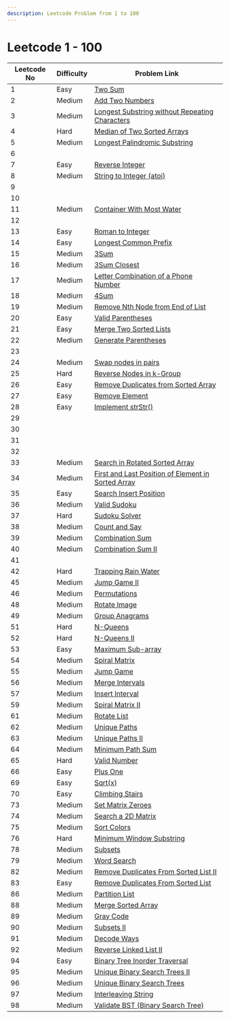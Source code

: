 ```yaml
---
description: Leetcode Problem from 1 to 100
---
```


# Leetcode 1 - 100

| Leetcode No | Difficulty | Problem Link                                                                                                                                                                   |
| ----------- | ---------- | ------------------------------------------------------------------------------------------------------------------------------------------------------------------------------ |
| 1           | Easy       | [Two Sum](../difficulty-based-problem-index/leetcode-easy/leetcode-1-two-sum.md)                                                                                               |
| 2           | Medium     | [Add Two Numbers](../difficulty-based-problem-index/leetcode-medium/leetcode-2-add-two-numbers.md)                                                                             |
| 3           | Medium     | [Longest Substring without Repeating Characters](../difficulty-based-problem-index/leetcode-medium/leetcode-3-longest-substring-without-repeating-characters.md)               |
| 4           | Hard       | [Median of Two Sorted Arrays](../difficulty-based-problem-index/leetcode-hard/leetcode-4-median-of-two-sorted-arrays.md)                                                       |
| 5           | Medium     | [Longest Palindromic Substring](../difficulty-based-problem-index/leetcode-medium/leetcode-5-longest-palindromic-substring.md)                                                 |
| 6           |            |                                                                                                                                                                                |
| 7           | Easy       | [Reverse Integer](../difficulty-based-problem-index/leetcode-easy/leetcode-7-reverse-integer.md)                                                                               |
| 8           | Medium     | [String to Integer (atoi)](../difficulty-based-problem-index/leetcode-medium/leetcode-8-string-to-integer-atoi.md)                                                             |
| 9           |            |                                                                                                                                                                                |
| 10          |            |                                                                                                                                                                                |
| 11          | Medium     | [Container With Most Water](../difficulty-based-problem-index/leetcode-medium/leetcode-11-container-with-most-water.md)                                                        |
| 12          |            |                                                                                                                                                                                |
| 13          | Easy       | [Roman to Integer](../difficulty-based-problem-index/leetcode-easy/leetcode-13-roman-to-integer.md)                                                                            |
| 14          | Easy       | [Longest Common Prefix](../difficulty-based-problem-index/leetcode-medium/leetcode-14-longest-common-prefix.md)                                                                |
| 15          | Medium     | [3Sum](../difficulty-based-problem-index/leetcode-medium/leetcode-15-3sum.md)                                                                                                  |
| 16          | Medium     | [3Sum Closest](../difficulty-based-problem-index/leetcode-medium/leetcode-16-3sum-closest.md)                                                                                  |
| 17          | Medium     | [Letter Combination of a Phone Number](../difficulty-based-problem-index/leetcode-medium/leetcode-17-letter-combinations-of-a-phone-number.md)                                 |
| 18          | Medium     | [4Sum](../difficulty-based-problem-index/leetcode-medium/leetcode-18-4sum.md)                                                                                                  |
| 19          | Medium     | [Remove Nth Node from End of List](../difficulty-based-problem-index/leetcode-medium/leetcode-19-remove-nth-node-from-end-of-list.md)                                          |
| 20          | Easy       | [Valid Parentheses](../difficulty-based-problem-index/leetcode-easy/leetcode-20-valid-parentheses.md)                                                                          |
| 21          | Easy       | [Merge Two Sorted Lists](../difficulty-based-problem-index/leetcode-easy/leetcode-21-merge-two-sorted-lists.md)                                                                |
| 22          | Medium     | [Generate Parentheses](../difficulty-based-problem-index/leetcode-medium/leetcode-22-generate-parentheses.md)                                                                  |
| 23          |            |                                                                                                                                                                                |
| 24          | Medium     | [Swap nodes in pairs](../difficulty-based-problem-index/leetcode-medium/leetcode-24-swap-nodes-in-pairs.md)                                                                    |
| 25          | Hard       | [Reverse Nodes in k-Group](../difficulty-based-problem-index/leetcode-hard/leetcode-25-reverse-nodes-in-k-group.md)                                                            |
| 26          | Easy       | [Remove Duplicates from Sorted Array](../difficulty-based-problem-index/leetcode-easy/leetcode-26-remove-duplicates-from-sorted-array.md)                                      |
| 27          | Easy       | [Remove Element](../difficulty-based-problem-index/leetcode-easy/leetcode-27-remove-element.md)                                                                                |
| 28          | Easy       | [Implement strStr()](../difficulty-based-problem-index/leetcode-easy/leetcode-28-implement-strstr.md)                                                                          |
| 29          |            |                                                                                                                                                                                |
| 30          |            |                                                                                                                                                                                |
| 31          |            |                                                                                                                                                                                |
| 32          |            |                                                                                                                                                                                |
| 33          | Medium     | [Search in Rotated Sorted Array](../difficulty-based-problem-index/leetcode-medium/leetcode-33-search-in-rotated-sorted-array.md)                                              |
| 34          | Medium     | [First and Last Position of Element in Sorted Array](../difficulty-based-problem-index/leetcode-medium/leetcode-34-find-first-and-last-position-of-element-in-sorted-array.md) |
| 35          | Easy       | [Search Insert Position](../difficulty-based-problem-index/leetcode-easy/leetcode-35-search-insert-position.md)                                                                |
| 36          | Medium     | [Valid Sudoku](../difficulty-based-problem-index/leetcode-medium/leetcode-36-valid-sudoku.md)                                                                                  |
| 37          | Hard       | [Sudoku Solver](../difficulty-based-problem-index/leetcode-hard/leetcode-37-sudoku-solver.md)                                                                                  |
| 38          | Medium     | [Count and Say](../difficulty-based-problem-index/leetcode-medium/leetcode-38-count-and-say.md)                                                                                |
| 39          | Medium     | [Combination Sum](../difficulty-based-problem-index/leetcode-medium/leetcode-39-combination-sum.md)                                                                            |
| 40          | Medium     | [Combination Sum II](../difficulty-based-problem-index/leetcode-medium/leetcode-40-combination-sum-ii.md)                                                                      |
| 41          |            |                                                                                                                                                                                |
| 42          | Hard       | [Trapping Rain Water](../difficulty-based-problem-index/leetcode-hard/leetcode-42-trapping-rain-water.md)                                                                      |
| 45          | Medium     | [Jump Game II](../difficulty-based-problem-index/leetcode-medium/leetcode-45-jump-game-ii.md)                                                                                  |
| 46          | Medium     | [Permutations](../difficulty-based-problem-index/leetcode-medium/leetcode-46-permutations.md)                                                                                  |
| 48          | Medium     | [Rotate Image](../difficulty-based-problem-index/leetcode-medium/leetcode-48-rotate-image.md)                                                                                  |
| 49          | Medium     | [Group Anagrams](../difficulty-based-problem-index/leetcode-medium/leetcode-49-group-anagrams.md)                                                                              |
| 51          | Hard       | [N-Queens](../difficulty-based-problem-index/leetcode-hard/leetcode-51-n-queens.md)                                                                                            |
| 52          | Hard       | [N-Queens II](../difficulty-based-problem-index/leetcode-hard/leetcode-52-n-queens-ii.md)                                                                                      |
| 53          | Easy       | [Maximum Sub-array](../difficulty-based-problem-index/leetcode-easy/leetcode-53-maximum-subarray.md)                                                                           |
| 54          | Medium     | [Spiral Matrix](../difficulty-based-problem-index/leetcode-medium/leetcode-54-spiral-matrix.md)                                                                                |
| 55          | Medium     | [Jump Game](../difficulty-based-problem-index/leetcode-medium/leetcode-55-jump-game.md)                                                                                        |
| 56          | Medium     | [Merge Intervals](../difficulty-based-problem-index/leetcode-medium/leetcode-56-merge-intervals.md)                                                                            |
| 57          | Medium     | [Insert Interval](../difficulty-based-problem-index/leetcode-medium/leetcode-57-insert-interval.md)                                                                            |
| 59          | Medium     | [Spiral Matrix II](../difficulty-based-problem-index/leetcode-medium/leetcode-59-spiral-matrix-ii.md)                                                                          |
| 61          | Medium     | [Rotate List](../difficulty-based-problem-index/leetcode-medium/leetcode-61-rotate-list.md)                                                                                    |
| 62          | Medium     | [Unique Paths](../difficulty-based-problem-index/leetcode-medium/leetcode-62-unique-paths.md)                                                                                  |
| 63          | Medium     | [Unique Paths II](../difficulty-based-problem-index/leetcode-medium/leetcode-63-unique-paths-ii.md)                                                                            |
| 64          | Medium     | [Minimum Path Sum](../difficulty-based-problem-index/leetcode-medium/leetcode-64-minimum-path-sum.md)                                                                          |
| 65          | Hard       | [Valid Number](../difficulty-based-problem-index/leetcode-hard/leetcode-65-valid-number.md)                                                                                    |
| 66          | Easy       | [Plus One](../difficulty-based-problem-index/leetcode-easy/leetcode-66-plus-one.md)                                                                                            |
| 69          | Easy       | [Sqrt(x)](../difficulty-based-problem-index/leetcode-easy/leetcode-69-sqrt-x.md)                                                                                               |
| 70          | Easy       | [Climbing Stairs](../difficulty-based-problem-index/leetcode-easy/leetcode-70-climbing-stairs.md)                                                                              |
| 73          | Medium     | [Set Matrix Zeroes](../difficulty-based-problem-index/leetcode-medium/leetcode-73-set-matrix-zeroes.md)                                                                        |
| 74          | Medium     | [Search a 2D Matrix](../difficulty-based-problem-index/leetcode-medium/leetcode-74-search-a-2d-matrix.md)                                                                      |
| 75          | Medium     | [Sort Colors](../difficulty-based-problem-index/leetcode-medium/leetcode-75-sort-colors.md)                                                                                    |
| 76          | Hard       | [Minimum Window Substring](../difficulty-based-problem-index/leetcode-hard/leetcode-76-minimum-window-substring.md)                                                            |
| 78          | Medium     | [Subsets](../difficulty-based-problem-index/leetcode-medium/leetcode-78-subsets.md)                                                                                            |
| 79          | Medium     | [Word Search](../difficulty-based-problem-index/leetcode-medium/leetcode-79-word-search.md)                                                                                    |
| 82          | Medium     | [Remove Duplicates From Sorted List II](../difficulty-based-problem-index/leetcode-medium/leetcode-82-remove-duplicates-from-sorted-list-ii.md)                                |
| 83          | Easy       | [Remove Duplicates From Sorted List](../difficulty-based-problem-index/leetcode-easy/leetcode-83-remove-duplicates-from-sorted-list.md)                                        |
| 86          | Medium     | [Partition List](../difficulty-based-problem-index/leetcode-medium/leetcode-86-partition-list.md)                                                                              |
| 88          | Medium     | [Merge Sorted Array](../difficulty-based-problem-index/leetcode-easy/leetcode-88-merge-sorted-array.md)                                                                        |
| 89          | Medium     | [Gray Code](../difficulty-based-problem-index/leetcode-medium/leetcode-89-gray-code.md)                                                                                        |
| 90          | Medium     | [Subsets II](../difficulty-based-problem-index/leetcode-medium/leetcode-90-subsets-ii.md)                                                                                      |
| 91          | Medium     | [Decode Ways](../difficulty-based-problem-index/leetcode-medium/leetcode-91-decode-ways.md)                                                                                    |
| 92          | Medium     | [Reverse Linked List II](../difficulty-based-problem-index/leetcode-medium/leetcode-92-reverse-linked-list-ii.md)                                                              |
| 94          | Easy       | [Binary Tree Inorder Traversal](../difficulty-based-problem-index/leetcode-easy/leetcode-94-binary-tree-inorder-traversal.md)                                                  |
| 95          | Medium     | [Unique Binary Search Trees II](../difficulty-based-problem-index/leetcode-medium/leetcode-95-unique-binary-search-trees-ii.md)                                                |
| 96          | Medium     | [Unique Binary Search Trees](../difficulty-based-problem-index/leetcode-medium/leetcode-96-unique-binary-search-trees.md)                                                      |
| 97          | Medium     | [Interleaving String](../difficulty-based-problem-index/leetcode-medium/leetcode-97-interleaving-string.md)                                                                    |
| 98          | Medium     | [Validate BST (Binary Search Tree)](../difficulty-based-problem-index/leetcode-medium/leetcode-98-validate-binary-search-tree.md)                                              |

